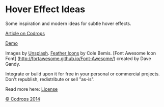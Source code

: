 Hover Effect Ideas
=========

Some inspiration and modern ideas for subtle hover effects.

[Article on Codrops](http://tympanus.net/codrops/?p=19292)

[Demo](http://tympanus.net/Development/HoverEffectIdeas/)

Images by [Unsplash](http://unsplash.com/). [Feather Icons](https://gumroad.com/l/feather) by Cole Bemis. 
[Font Awesome Icon Font] (http://fortawesome.github.io/Font-Awesome/) created by Dave Gandy.

Integrate or build upon it for free in your personal or commercial projects. Don't republish, redistribute or sell "as-is". 

Read more here: [License](http://tympanus.net/codrops/licensing/)

[© Codrops 2014](http://www.codrops.com)